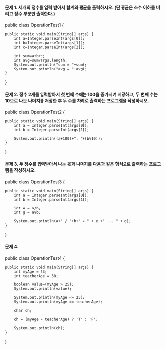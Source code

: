 #### 문제 1. 세개의 정수를 입력 받아서 합계와 평균을 출력하시오. (단 평균은 소수 이하를 버리고 정수 부분만 출력한다.)


public class OperationTest1 {

	public static void main(String[] args) {
		int a=Integer.parseInt(args[0]);
		int b=Integer.parseInt(args[1]);
		int c=Integer.parseInt(args[2]);

		int sum=a+b+c;
		int avg=sum/args.length;
		System.out.println("sum = "+sum);
		System.out.println("avg = "+avg);
	}

}


#### 문제 2. 정수 2개를 입력받아서 첫 번째 수에는 100을 증가시켜 저장하고, 두 번째 수는 10으로 나눈 나머지를 저장한 후 두 수를 차례로 출력하는 프로그램을 작성하시오.


public class OperationTest2 {

	public static void main(String[] args) {
		int a = Integer.parseInt(args[0]);
		int b = Integer.parseInt(args[1]);

		System.out.println((a+100)+", "+(b%10));
	}

}


#### 문제 3. 두 정수를 입력받아서 나눈 몫과 나머지를 다음과 같은 형식으로 출력하는 프로그램을 작성하시오.


public class OperationTest3 {

	public static void main(String[] args) {
		int a = Integer.parseInt(args[0]);
		int b = Integer.parseInt(args[1]);
		
		int e = a/b;
		int g = a%b;
		
		System.out.println(a+" / "+b+" = " + e +" ... " + g);
	}

}

#### 문제 4. 

public class OperationTest4 {

	public static void main(String[] args) {
		int myAge = 23;
		int teacherAge = 38;
		
		boolean value=(myAge > 25);
		System.out.println(value);

		System.out.println(myAge <= 25);
		System.out.println(myAge == teacherAge);
		
		char ch;
		
		ch = (myAge > teacherAge) ? 'T' : 'F';
		
		System.out.println(ch);
	}

}
